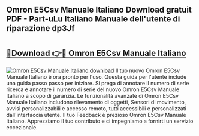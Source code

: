 ## Omron E5Csv Manuale Italiano Download gratuit PDF - Part-uLu Italiano Manuale dell'utente di riparazione dp3Jf

# <h2><a href="http://dfgylk.blite.top/?on=Omron+E5Csv+Manuale+Italiano">🔗Download 👉🔴 Omron E5Csv Manuale Italiano</a></h2>

[![Omron E5Csv Manuale Italiano download](https://i.imgur.com/lujVjoI.png)](http://dfgylk.blite.top/?on=Omron+E5Csv+Manuale+Italiano)
Il tuo nuovo Omron E5Csv Manuale Italiano è ora pronto per l'uso. Questa guida per l'utente include una guida passo passo per iniziare. Si prega di annotare il numero di serie ricerca e annotare il numero di serie del nuovo Omron E5Csv Manuale Italiano a scopo di garanzia. Le funzionalità avanzate di Omron E5Csv Manuale Italiano includono rilevamento di oggetti, Sensori di movimento, avvisi personalizzabili e accesso remoto, tutti accessibili e personalizzati dall'interfaccia utente. Il tuo Feedback è prezioso Omron E5Csv Manuale Italiano. Apprezziamo il tuo contributo e ci impegniamo a fornirti un servizio eccezionale.
